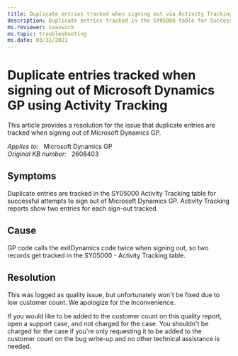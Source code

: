 ```yaml
---
title: Duplicate entries tracked when signing out via Activity Tracking
description: Duplicate entries tracked in the SY05000 table for Successful attempts to sign out.
ms.reviewer: cwaswick
ms.topic: troubleshooting
ms.date: 03/31/2021
---
```

# Duplicate entries tracked when signing out of Microsoft Dynamics GP using Activity Tracking

This article provides a resolution for the issue that duplicate entries are tracked when signing out of Microsoft Dynamics GP.

_Applies to:_ &nbsp; Microsoft Dynamics GP  
_Original KB number:_ &nbsp; 2608403

## Symptoms

Duplicate entries are tracked in the SY05000 Activity Tracking table for successful attempts to sign out of Microsoft Dynamics GP. Activity Tracking reports show two entries for each sign-out tracked.

## Cause

GP code calls the exitDynamics code twice when signing out, so two records get tracked in the SY05000 - Activity Tracking table.

## Resolution

This was logged as quality issue, but unfortunately won't be fixed due to low customer count. We apologize for the inconvenience.

If you would like to be added to the customer count on this quality report, open a support case, and not charged for the case. You shouldn't be charged for the case if you're only requesting it to be added to the customer count on the bug write-up and no other technical assistance is needed.
